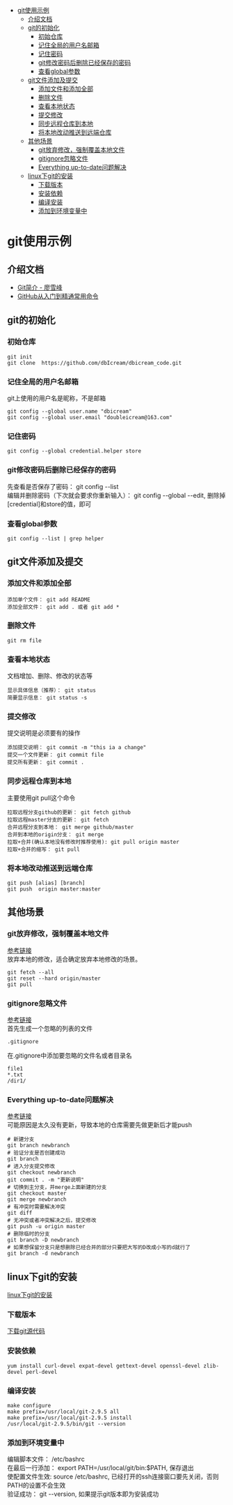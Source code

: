<!-- TOC -->

- [git使用示例](#git使用示例)
    - [介绍文档](#介绍文档)
    - [git的初始化](#git的初始化)
        - [初始仓库](#初始仓库)
        - [记住全局的用户名邮箱](#记住全局的用户名邮箱)
        - [记住密码](#记住密码)
        - [git修改密码后删除已经保存的密码](#git修改密码后删除已经保存的密码)
        - [查看global参数](#查看global参数)
    - [git文件添加及提交](#git文件添加及提交)
        - [添加文件和添加全部](#添加文件和添加全部)
        - [删除文件](#删除文件)
        - [查看本地状态](#查看本地状态)
        - [提交修改](#提交修改)
        - [同步远程仓库到本地](#同步远程仓库到本地)
        - [将本地改动推送到远端仓库](#将本地改动推送到远端仓库)
    - [其他场景](#其他场景)
        - [git放弃修改，强制覆盖本地文件](#git放弃修改强制覆盖本地文件)
        - [gitignore忽略文件](#gitignore忽略文件)
        - [Everything up-to-date问题解决](#everything-up-to-date问题解决)
    - [linux下git的安装](#linux下git的安装)
        - [下载版本](#下载版本)
        - [安装依赖](#安装依赖)
        - [编译安装](#编译安装)
        - [添加到环境变量中](#添加到环境变量中)

<!-- /TOC -->

# git使用示例

## 介绍文档

- [Git简介 - 廖雪峰](http://www.liaoxuefeng.com/wiki/0013739516305929606dd18361248578c67b8067c8c017b000/001373962845513aefd77a99f4145f0a2c7a7ca057e7570000)
- [GitHub从入门到精通常用命令](http://blog.csdn.net/piaopiaopiaopiaopiao/article/details/42239651)

## git的初始化

### 初始仓库

```shell
git init
git clone  https://github.com/dbIcream/dbicream_code.git
```

### 记住全局的用户名邮箱

git上使用的用户名是昵称，不是邮箱  

```shell
git config --global user.name "dbicream"  
git config --global user.email "doubleicream@163.com"  
```

### 记住密码

```shell
git config --global credential.helper store  
```

### git修改密码后删除已经保存的密码

先查看是否保存了密码： git config --list  
编辑并删除密码（下次就会要求你重新输入）： git config --global --edit, 删除掉[credential]和store的值，即可  

### 查看global参数

```shell
git config --list | grep helper
```

## git文件添加及提交

### 添加文件和添加全部

```file
添加单个文件： git add README  
添加全部文件： git add . 或者 git add *  
```

### 删除文件

```shell
git rm file
```

### 查看本地状态

文档增加、删除、修改的状态等  

```log
显示具体信息（推荐）： git status  
简要显示信息： git status -s 
```

### 提交修改

提交说明是必须要有的操作

```shell
添加提交说明： git commit -m "this ia a change"  
提交一个文件更新： git commit file  
提交所有更新： git commit .  
```

### 同步远程仓库到本地

主要使用git pull这个命令  

```shell
拉取远程分支github的更新： git fetch github  
拉取远程master分支的更新： git fetch  
合并远程分支到本地： git merge github/master  
合并到本地的origin分支： git merge  
拉取+合并(确认本地没有修改时推荐使用): git pull origin master 
拉取+合并的缩写： git pull  
```

### 将本地改动推送到远端仓库

```shell
git push [alias] [branch]  
git push  origin master:master  
```

## 其他场景

### git放弃修改，强制覆盖本地文件

[参考链接](http://blog.csdn.net/tmtongming/article/details/73178997)  
放弃本地的修改，适合确定放弃本地修改的场景。  

```shell
git fetch --all  
git reset --hard origin/master   
git pull  
```

### gitignore忽略文件

[参考链接](https://blog.csdn.net/u014079773/article/details/51602344)  
首先生成一个忽略的列表的文件  

```file
.gitignore  
```

在.gitignore中添加要忽略的文件名或者目录名 

```log
file1
*.txt
/dir1/
```

### Everything up-to-date问题解决  

[参考链接](https://www.jianshu.com/p/899b9e66a3db)  
可能原因是太久没有更新，导致本地的仓库需要先做更新后才能push  

```shell
# 新建分支
git branch newbranch
# 验证分支是否创建成功
git branch
# 进入分支提交修改
git checkout newbranch
git commit . -m "更新说明"
# 切换到主分支，并merge上面新建的分支
git checkout master
git merge newbranch
# 有冲突时需要解决冲突
git diff
# 无冲突或者冲突解决之后，提交修改
git push -u origin master
# 删除临时的分支
git branch -D newbranch
# 如果想保留分支只是想删除已经合并的部分只要把大写的D改成小写的d就行了
git branch -d newbranch
```

## linux下git的安装

[linux下git的安装](https://blog.csdn.net/qq_35573689/article/details/73223740)  

### 下载版本

[下载git源代码](https://mirrors.edge.kernel.org/pub/software/scm/git/)  

### 安装依赖

```shell
yum install curl-devel expat-devel gettext-devel openssl-devel zlib-devel perl-devel
```

### 编译安装

```shell
make configure
make prefix=/usr/local/git-2.9.5 all
make prefix=/usr/local/git-2.9.5 install
/usr/local/git-2.9.5/bin/git --version
```

### 添加到环境变量中

编辑脚本文件： /etc/bashrc  
在最后一行添加： export PATH=/usr/local/git/bin:$PATH, 保存退出  
使配置文件生效: source /etc/bashrc, 已经打开的ssh连接窗口要先关闭，否则PATH的设置不会生效  
验证成功： git --version, 如果提示git版本即为安装成功  
